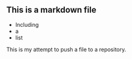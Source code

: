## This is a markdown file

* Including
* a
* list

This is my attempt to push a file to a repository.
